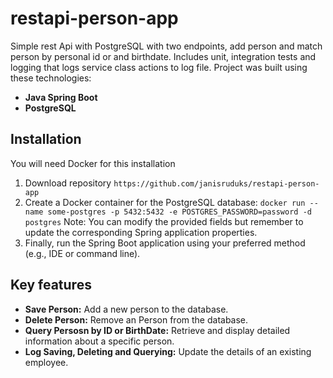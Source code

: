 # restapi-person-app
Simple rest Api with PostgreSQL with two endpoints, add person and match person by personal id or and birthdate. Includes unit, integration tests and logging that logs service class actions to log file.
Project was built using these technologies:
+ **Java Spring Boot**
+ **PostgreSQL**
## Installation
You will need Docker for this installation 
1. Download repository `https://github.com/janisruduks/restapi-person-app`
2. Create a Docker container for the PostgreSQL database: `docker run --name some-postgres -p 5432:5432 -e POSTGRES_PASSWORD=password -d postgres` Note: You can modify the provided fields but remember to update the corresponding Spring application properties.
3. Finally, run the Spring Boot application using your preferred method (e.g., IDE or command line).
## Key features
- **Save Person:** Add a new person to the database.
- **Delete Person:** Remove an Person from the database.
- **Query Persosn by ID or BirthDate:** Retrieve and display detailed information about a specific person.
- **Log Saving, Deleting and Querying:** Update the details of an existing employee.
